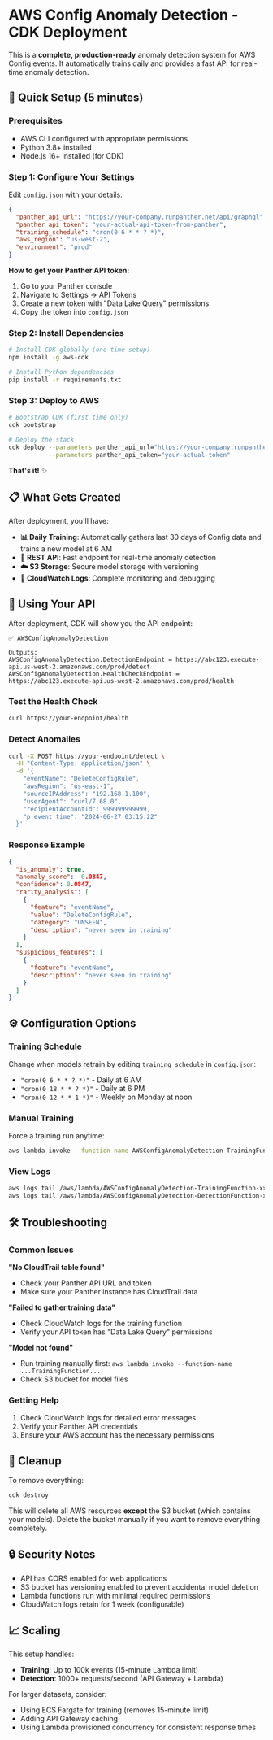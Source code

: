 # AWS Config Anomaly Detection - CDK Deployment

This is a **complete, production-ready** anomaly detection system for AWS Config events. It automatically trains daily and provides a fast API for real-time anomaly detection.

## 🚀 Quick Setup (5 minutes)

### Prerequisites
- AWS CLI configured with appropriate permissions
- Python 3.8+ installed
- Node.js 16+ installed (for CDK)

### Step 1: Configure Your Settings

Edit `config.json` with your details:

```json
{
  "panther_api_url": "https://your-company.runpanther.net/api/graphql",
  "panther_api_token": "your-actual-api-token-from-panther",
  "training_schedule": "cron(0 6 * * ? *)",
  "aws_region": "us-west-2",
  "environment": "prod"
}
```

**How to get your Panther API token:**
1. Go to your Panther console
2. Navigate to Settings → API Tokens
3. Create a new token with "Data Lake Query" permissions
4. Copy the token into `config.json`

### Step 2: Install Dependencies

```bash
# Install CDK globally (one-time setup)
npm install -g aws-cdk

# Install Python dependencies
pip install -r requirements.txt
```

### Step 3: Deploy to AWS

```bash
# Bootstrap CDK (first time only)
cdk bootstrap

# Deploy the stack
cdk deploy --parameters panther_api_url="https://your-company.runpanther.net/api/graphql" \
           --parameters panther_api_token="your-actual-token"
```

**That's it!** ✨

## 📋 What Gets Created

After deployment, you'll have:

- **📊 Daily Training**: Automatically gathers last 30 days of Config data and trains a new model at 6 AM
- **🚀 REST API**: Fast endpoint for real-time anomaly detection  
- **☁️ S3 Storage**: Secure model storage with versioning
- **📝 CloudWatch Logs**: Complete monitoring and debugging

## 🔗 Using Your API

After deployment, CDK will show you the API endpoint:

```
✅ AWSConfigAnomalyDetection

Outputs:
AWSConfigAnomalyDetection.DetectionEndpoint = https://abc123.execute-api.us-west-2.amazonaws.com/prod/detect
AWSConfigAnomalyDetection.HealthCheckEndpoint = https://abc123.execute-api.us-west-2.amazonaws.com/prod/health
```

### Test the Health Check
```bash
curl https://your-endpoint/health
```

### Detect Anomalies
```bash
curl -X POST https://your-endpoint/detect \
  -H "Content-Type: application/json" \
  -d '{
    "eventName": "DeleteConfigRule",
    "awsRegion": "us-east-1",
    "sourceIPAddress": "192.168.1.100",
    "userAgent": "curl/7.68.0",
    "recipientAccountId": 999999999999,
    "p_event_time": "2024-06-27 03:15:22"
  }'
```

### Response Example
```json
{
  "is_anomaly": true,
  "anomaly_score": -0.0847,
  "confidence": 0.0847,
  "rarity_analysis": [
    {
      "feature": "eventName",
      "value": "DeleteConfigRule",
      "category": "UNSEEN",
      "description": "never seen in training"
    }
  ],
  "suspicious_features": [
    {
      "feature": "eventName", 
      "description": "never seen in training"
    }
  ]
}
```

## ⚙️ Configuration Options

### Training Schedule
Change when models retrain by editing `training_schedule` in `config.json`:

- `"cron(0 6 * * ? *)"` - Daily at 6 AM
- `"cron(0 18 * * ? *)"` - Daily at 6 PM  
- `"cron(0 12 * * 1 *)"` - Weekly on Monday at noon

### Manual Training
Force a training run anytime:

```bash
aws lambda invoke --function-name AWSConfigAnomalyDetection-TrainingFunction-xxx response.json
```

### View Logs
```bash
aws logs tail /aws/lambda/AWSConfigAnomalyDetection-TrainingFunction-xxx --follow
aws logs tail /aws/lambda/AWSConfigAnomalyDetection-DetectionFunction-xxx --follow
```

## 🛠️ Troubleshooting

### Common Issues

**"No CloudTrail table found"**
- Check your Panther API URL and token
- Make sure your Panther instance has CloudTrail data

**"Failed to gather training data"**  
- Check CloudWatch logs for the training function
- Verify your API token has "Data Lake Query" permissions

**"Model not found"**
- Run training manually first: `aws lambda invoke --function-name ...TrainingFunction...`
- Check S3 bucket for model files

### Getting Help

1. Check CloudWatch logs for detailed error messages
2. Verify your Panther API credentials
3. Ensure your AWS account has the necessary permissions

## 🧹 Cleanup

To remove everything:

```bash
cdk destroy
```

This will delete all AWS resources **except** the S3 bucket (which contains your models). Delete the bucket manually if you want to remove everything completely.

## 🔒 Security Notes

- API has CORS enabled for web applications
- S3 bucket has versioning enabled to prevent accidental model deletion
- Lambda functions run with minimal required permissions
- CloudWatch logs retain for 1 week (configurable)

## 📈 Scaling

This setup handles:
- **Training**: Up to 100k events (15-minute Lambda limit)
- **Detection**: 1000+ requests/second (API Gateway + Lambda)

For larger datasets, consider:
- Using ECS Fargate for training (removes 15-minute limit)
- Adding API Gateway caching
- Using Lambda provisioned concurrency for consistent response times 
